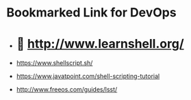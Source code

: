# Bookmarked Link for DevOps


* # :muscle: http://www.learnshell.org/

* https://www.shellscript.sh/

* https://www.javatpoint.com/shell-scripting-tutorial

* http://www.freeos.com/guides/lsst/



